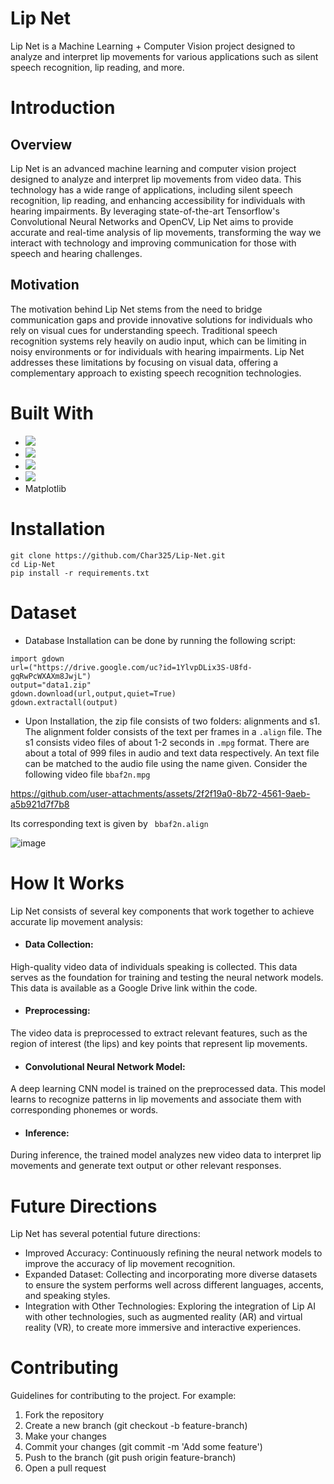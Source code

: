 # Lip Net
Lip Net is a Machine Learning + Computer Vision project designed to analyze and interpret lip movements for various applications such as silent speech recognition, lip reading, and more.
# Introduction
## Overview
Lip Net is an advanced machine learning and computer vision project designed to analyze and interpret lip movements from video data. This technology has a wide range of applications, including silent speech recognition, lip reading, and enhancing accessibility for individuals with hearing impairments. By leveraging state-of-the-art Tensorflow's Convolutional Neural Networks and OpenCV, Lip Net aims to provide accurate and real-time analysis of lip movements, transforming the way we interact with technology and improving communication for those with speech and hearing challenges.

## Motivation
The motivation behind Lip Net stems from the need to bridge communication gaps and provide innovative solutions for individuals who rely on visual cues for understanding speech. Traditional speech recognition systems rely heavily on audio input, which can be limiting in noisy environments or for individuals with hearing impairments. Lip Net addresses these limitations by focusing on visual data, offering a complementary approach to existing speech recognition technologies.

# Built With
* <img src= "https://img.shields.io/badge/TensorFlow-FF6F00?style=for-the-badge&logo=tensorflow&logoColor=white"/>
* <img src="https://img.shields.io/badge/Keras-FF0000?style=for-the-badge&logo=keras&logoColor=white"/>
* <img src="https://img.shields.io/badge/Numpy-777BB4?style=for-the-badge&logo=numpy&logoColor=white"/>
* <img src="https://img.shields.io/badge/OpenCV-27338e?style=for-the-badge&logo=OpenCV&logoColor=white" />
* Matplotlib

# Installation 
```
git clone https://github.com/Char325/Lip-Net.git
cd Lip-Net
pip install -r requirements.txt

```
# Dataset 
* Database Installation can be done by running the following script:
```
import gdown
url=("https://drive.google.com/uc?id=1YlvpDLix3S-U8fd-gqRwPcWXAXm8JwjL")
output="data1.zip"
gdown.download(url,output,quiet=True)
gdown.extractall(output)
```
* Upon Installation, the zip file consists of two folders: alignments and s1. The alignment folder consists of the text per frames in a ```.align``` file. The s1 consists video files of about 1-2 seconds in ```.mpg``` format. There are about a total of 999 files in audio and text data respectively. An text file can be matched to the audio file using the name given. Consider the following video file ``` bbaf2n.mpg ```
 

https://github.com/user-attachments/assets/2f2f19a0-8b72-4561-9aeb-a5b921d7f7b8

 
  Its corresponding text is given by ``` bbaf2n.align```
  
  ![image](https://github.com/user-attachments/assets/a58fcf63-a22e-4f93-88d6-fac116308eac)


# How It Works
Lip Net consists of several key components that work together to achieve accurate lip movement analysis:

* #### Data Collection:
High-quality video data of individuals speaking is collected. This data serves as the foundation for training and testing the neural network models. This data is available as a Google Drive link within the code. 
* #### Preprocessing:
 The video data is preprocessed to extract relevant features, such as the region of interest (the lips) and key points that represent lip movements.
* #### Convolutional Neural Network Model:
A deep learning CNN model is trained on the preprocessed data. This model learns to recognize patterns in lip movements and associate them with corresponding phonemes or words.
* #### Inference:
During inference, the trained model analyzes new video data to interpret lip movements and generate text output or other relevant responses.

# Future Directions
Lip Net has several potential future directions:

* Improved Accuracy: Continuously refining the neural network models to improve the accuracy of lip movement recognition.
* Expanded Dataset: Collecting and incorporating more diverse datasets to ensure the system performs well across different languages, accents, and speaking styles.
* Integration with Other Technologies: Exploring the integration of Lip AI with other technologies, such as augmented reality (AR) and virtual reality (VR), to create more immersive and interactive experiences.
# Contributing
Guidelines for contributing to the project. For example:

1. Fork the repository
2. Create a new branch (git checkout -b feature-branch)
3. Make your changes
4. Commit your changes (git commit -m 'Add some feature')
5. Push to the branch (git push origin feature-branch)
6. Open a pull request

